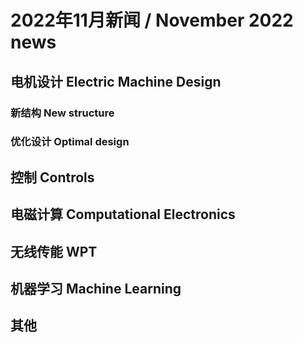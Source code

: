 # 2022年11月新闻 / November 2022 news

## 电机设计 Electric Machine Design

### 新结构 New structure

### 优化设计 Optimal design

## 控制 Controls

## 电磁计算 Computational Electronics

## 无线传能 WPT

## 机器学习 Machine Learning

## 其他